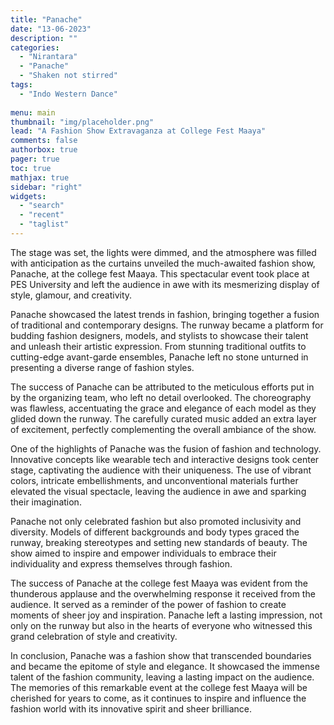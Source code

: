 ```yaml
---
title: "Panache"
date: "13-06-2023"
description: ""
categories:
  - "Nirantara"
  - "Panache"
  - "Shaken not stirred"
tags:
  - "Indo Western Dance"
 
menu: main
thumbnail: "img/placeholder.png"
lead: "A Fashion Show Extravaganza at College Fest Maaya"
comments: false
authorbox: true
pager: true
toc: true
mathjax: true
sidebar: "right"
widgets:
  - "search"
  - "recent"
  - "taglist"
---
```





The stage was set, the lights were dimmed, and the atmosphere was filled with anticipation as the curtains unveiled the much-awaited fashion show, Panache, at the college fest Maaya. This spectacular event took place at PES University and left the audience in awe with its mesmerizing display of style, glamour, and creativity.

Panache showcased the latest trends in fashion, bringing together a fusion of traditional and contemporary designs. The runway became a platform for budding fashion designers, models, and stylists to showcase their talent and unleash their artistic expression. From stunning traditional outfits to cutting-edge avant-garde ensembles, Panache left no stone unturned in presenting a diverse range of fashion styles.

The success of Panache can be attributed to the meticulous efforts put in by the organizing team, who left no detail overlooked. The choreography was flawless, accentuating the grace and elegance of each model as they glided down the runway. The carefully curated music added an extra layer of excitement, perfectly complementing the overall ambiance of the show.

One of the highlights of Panache was the fusion of fashion and technology. Innovative concepts like wearable tech and interactive designs took center stage, captivating the audience with their uniqueness. The use of vibrant colors, intricate embellishments, and unconventional materials further elevated the visual spectacle, leaving the audience in awe and sparking their imagination.

Panache not only celebrated fashion but also promoted inclusivity and diversity. Models of different backgrounds and body types graced the runway, breaking stereotypes and setting new standards of beauty. The show aimed to inspire and empower individuals to embrace their individuality and express themselves through fashion.

The success of Panache at the college fest Maaya was evident from the thunderous applause and the overwhelming response it received from the audience. It served as a reminder of the power of fashion to create moments of sheer joy and inspiration. Panache left a lasting impression, not only on the runway but also in the hearts of everyone who witnessed this grand celebration of style and creativity.

In conclusion, Panache was a fashion show that transcended boundaries and became the epitome of style and elegance. It showcased the immense talent of the fashion community, leaving a lasting impact on the audience. The memories of this remarkable event at the college fest Maaya will be cherished for years to come, as it continues to inspire and influence the fashion world with its innovative spirit and sheer brilliance.